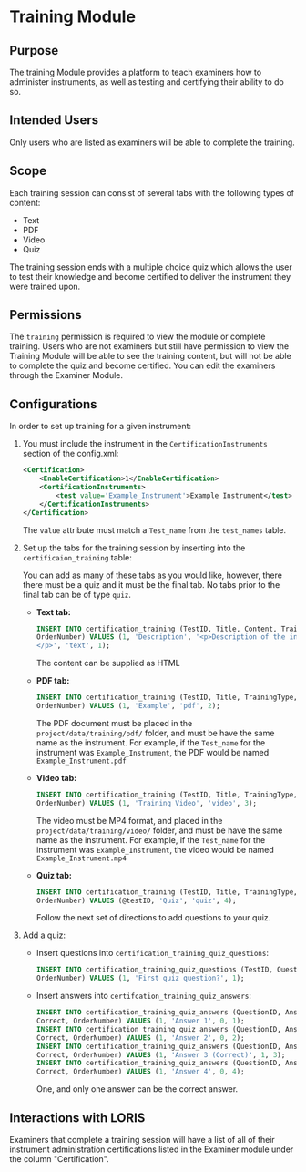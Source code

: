 # Training Module

## Purpose

The training Module provides a platform to teach examiners how to administer 
instruments, as well as testing and certifying their ability to do so.

## Intended Users

Only users who are listed as examiners will be able to complete the training. 

## Scope

Each training session can consist of several tabs with the following types of 
content:

* Text
* PDF
* Video
* Quiz

The training session ends with a multiple choice quiz which allows the user to 
test their knowledge and become certified to deliver the instrument they were 
trained upon.

## Permissions

The `training` permission is required to view the module or complete training. 
Users who are not examiners but still have permission to view the Training 
Module will be able to see the training content, but will not be able to 
complete the quiz and become certified. You can edit the examiners through the 
Examiner Module.

## Configurations

In order to set up training for a given instrument:

1. You must include the instrument in the `CertificationInstruments` section of 
the config.xml:

   ```xml
   <Certification>
       <EnableCertification>1</EnableCertification>
       <CertificationInstruments>
           <test value='Example_Instrument'>Example Instrument</test>
       </CertificationInstruments>
   </Certification>
   ```
   
   The `value` attribute must match a `Test_name` from the `test_names` table.

2. Set up the tabs for the training session by inserting into the 
   `certificaion_training` table:
   
   You can add as many of these tabs as you would like, however, there there 
   must be a quiz and it must be the final tab. No tabs prior to the final tab 
   can be of type `quiz`.
   
   * __Text tab:__
     ```sql
     INSERT INTO certification_training (TestID, Title, Content, TrainingType, 
     OrderNumber) VALUES (1, 'Description', '<p>Description of the instrument
     </p>', 'text', 1);
     ```
     The content can be supplied as HTML
     
   * __PDF tab:__
     ```sql
     INSERT INTO certification_training (TestID, Title, TrainingType, 
     OrderNumber) VALUES (1, 'Example', 'pdf', 2);
     ```
     The PDF document must be placed in the `project/data/training/pdf/` 
     folder, and must be have the same name as the instrument. For example, if 
     the `Test_name` for the instrument was `Example_Instrument`, the PDF would
     be named `Example_Instrument.pdf`
     
   * __Video tab:__
     ```sql
     INSERT INTO certification_training (TestID, Title, TrainingType, 
     OrderNumber) VALUES (1, 'Training Video', 'video', 3);
     ```
     The video must be MP4 format, and placed in the 
     `project/data/training/video/` folder, and must be have the same name as 
     the instrument. For example, if the `Test_name` for the instrument was 
     `Example_Instrument`, the video would be named `Example_Instrument.mp4`
     
   * __Quiz tab:__
     ```sql
     INSERT INTO certification_training (TestID, Title, TrainingType, 
     OrderNumber) VALUES (@testID, 'Quiz', 'quiz', 4);
     ```
     Follow the next set of directions to add questions to your quiz.
     
3. Add a quiz:
   * Insert questions into `certification_training_quiz_questions`:
     ```sql
     INSERT INTO certification_training_quiz_questions (TestID, Question, 
     OrderNumber) VALUES (1, 'First quiz question?', 1);
     ```
   * Insert answers into `certifcation_training_quiz_answers`:
     ```sql
     INSERT INTO certification_training_quiz_answers (QuestionID, Answer, 
     Correct, OrderNumber) VALUES (1, 'Answer 1', 0, 1);
     INSERT INTO certification_training_quiz_answers (QuestionID, Answer, 
     Correct, OrderNumber) VALUES (1, 'Answer 2', 0, 2);
     INSERT INTO certification_training_quiz_answers (QuestionID, Answer, 
     Correct, OrderNumber) VALUES (1, 'Answer 3 (Correct)', 1, 3);
     INSERT INTO certification_training_quiz_answers (QuestionID, Answer, 
     Correct, OrderNumber) VALUES (1, 'Answer 4', 0, 4);
     ```
     One, and only one answer can be the correct answer.

## Interactions with LORIS

Examiners that complete a training session will have a list of all of their 
instrument administration certifications listed in the Examiner module under 
the column "Certification".
